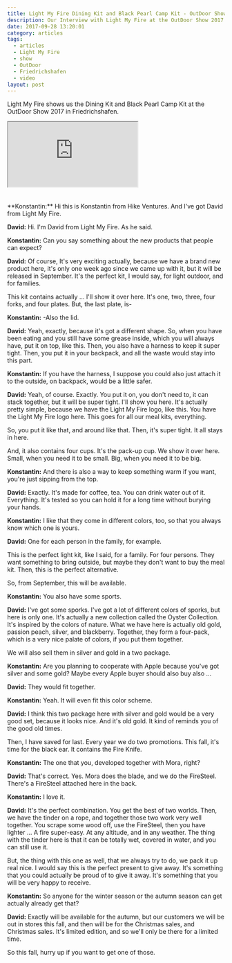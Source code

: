 ```yaml
---
title: Light My Fire Dining Kit and Black Pearl Camp Kit - OutDoor Show 2017 Review
description: Our Interview with Light My Fire at the OutDoor Show 2017
date: 2017-09-28 13:20:01
category: articles
tags:
  - articles
  - Light My Fire
  - show
  - OutDoor
  - Friedrichshafen
  - video
layout: post
---
```


Light My Fire shows us the Dining Kit and Black Pearl Camp Kit at the OutDoor Show 2017 in Friedrichshafen.

<div class="embed-responsive embed-responsive-16by9">
    <iframe class="embed-responsive-item" src="https://www.youtube.com/embed/v8mFsl8mYgQ"></iframe>
</div>
<br>
<!--more-->
<div id="amzn-assoc-ad-cc781bfd-577f-4efb-9da6-75cb9fc7d1c2"></div><script async src="//z-na.amazon-adsystem.com/widgets/onejs?MarketPlace=US&adInstanceId=cc781bfd-577f-4efb-9da6-75cb9fc7d1c2"></script><br>
**Konstantin:**	Hi this is Konstantin from Hike Ventures. And I've got David from Light My Fire.

**David:**	Hi. I'm David from Light My Fire. As he said.

**Konstantin:**	Can you say something about the new products that people can expect?

**David:**	Of course, It's very exciting actually, because we have a brand new product here, it's only one week ago since we came up with it, but it will be released in September. It's the perfect kit, I would say, for light outdoor, and for families.

This kit contains actually ... I'll show it over here. It's one, two, three, four forks, and four plates. But, the last plate, is-

**Konstantin:**	-Also the lid.

**David:**	Yeah, exactly, because it's got a different shape. So, when you have been eating and you still have some grease inside, which you will always have, put it on top, like this. Then, you also have a harness to keep it super tight. Then, you put it in your backpack, and all the waste would stay into this part.

**Konstantin:**	If you have the harness, I suppose you could also just attach it to the outside, on backpack, would be a little safer.

**David:**	Yeah, of course. Exactly. You put it on, you don't need to, it can stack together, but it will be super tight. I'll show you here. It's actually pretty simple, because we have the Light My Fire logo, like this. You have the Light My Fire logo here. This goes for all our meal kits, everything.

So, you put it like that, and around like that. Then, it's super tight. It all stays in here.

And, it also contains four cups. It's the pack-up cup. We show it over here. Small, when you need it to be small. Big, when you need it to be big.

**Konstantin:**	And there is also a way to keep something warm if you want, you're just sipping from the top.

**David:**	Exactly. It's made for coffee, tea. You can drink water out of it. Everything. It's tested so you can hold it for a long time without burying your hands.

**Konstantin:**	I like that they come in different colors, too, so that you always know which one is yours.

**David:**	One for each person in the family, for example.

This is the perfect light kit, like I said, for a family. For four persons. They want something to bring outside, but maybe they don't want to buy the meal kit. Then, this is the perfect alternative.

So, from September, this will be available.

**Konstantin:**	You also have some sports.

**David:**	I've got some sporks. I've got a lot of different colors of sporks, but here is only one. It's actually a new collection called the Oyster Collection. It's inspired by the colors of nature. What we have here is actually old gold, passion peach, silver, and blackberry. Together, they form a four-pack, which is a very nice palate of colors, if you put them together.

We will also sell them in silver and gold in a two package.

**Konstantin:**	Are you planning to cooperate with Apple because you've got silver and some gold? Maybe every Apple buyer should also buy also ...

**David:**	They would fit together.

**Konstantin:**	Yeah. It will even fit this color scheme.

**David:**	I think this two package here with silver and gold would be a very good set, because it looks nice. And it's old gold. It
kind of reminds you of the good old times.

Then, I have saved for last. Every year we do two promotions. This fall, it's time for the black ear. It contains the Fire Knife.

**Konstantin:**	The one that you, developed together with Mora, right?

**David:**	That's correct. Yes. Mora does the blade, and we do the FireSteel. There's a FireSteel attached here in the back.

**Konstantin:**	I love it.

**David:**	It's the perfect combination. You get the best of two worlds.
Then, we have the tinder on a rope, and together those two work very well together. You scrape some wood off, use the FireSteel, then you have lighter ... A fire super-easy. At any altitude, and in any weather. The thing with the tinder here is that it can be totally wet, covered in water, and you can still use it.

But, the thing with this one as well, that we always try to do, we pack it up real nice. I would say this is the perfect present to give away. It's something that you could actually be proud of to give it away. It's something that you will be very happy to receive.

**Konstantin:**	So anyone for the winter season or the autumn season can get actually already get that?

**David:**	Exactly will be available for the autumn, but our customers we will be out in stores this fall, and then will be for the Christmas sales, and Christmas sales. It's limited edition, and so we'll only be there for a limited time.

So this fall, hurry up if you want to get one of those.
